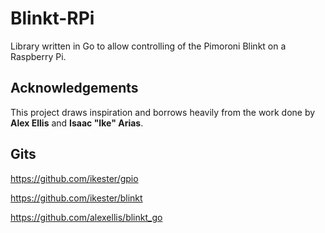 # Blinkt-RPi

Library written in Go to allow controlling of the Pimoroni Blinkt on a Raspberry Pi.

## Acknowledgements ##

This project draws inspiration and borrows heavily from the work done by <b>Alex Ellis</b> and <b>Isaac "Ike" Arias</b>.

## Gits ##

https://github.com/ikester/gpio

https://github.com/ikester/blinkt

https://github.com/alexellis/blinkt_go
